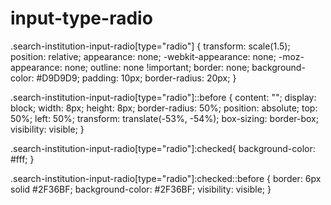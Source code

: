 # input-type-radio


.search-institution-input-radio[type="radio"] {
  transform: scale(1.5);
  position: relative;
  appearance: none;
  -webkit-appearance: none;
  -moz-appearance: none;
  outline: none !important;
  border: none;
  background-color: #D9D9D9;
  padding: 10px;
  border-radius: 20px;
}

.search-institution-input-radio[type="radio"]::before {
  content: "";
  display: block;
  width: 8px;
  height: 8px;
  border-radius: 50%;
  position: absolute;
  top: 50%;
  left: 50%;
  transform: translate(-53%, -54%);
  box-sizing: border-box;
  visibility: visible;
}

.search-institution-input-radio[type="radio"]:checked{
  background-color: #fff;
}

.search-institution-input-radio[type="radio"]:checked::before {
  border: 6px solid #2F36BF;
  background-color: #2F36BF;
  visibility: visible;
}
